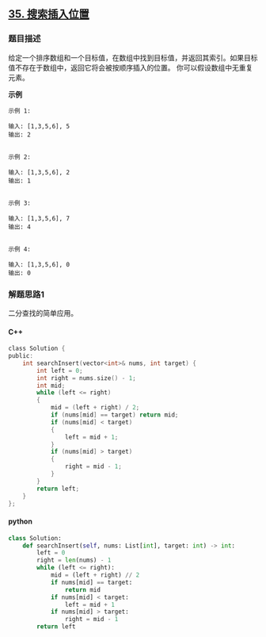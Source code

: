 ## [35. 搜索插入位置](https://leetcode-cn.com/problems/search-insert-position/submissions/)

### 题目描述

给定一个排序数组和一个目标值，在数组中找到目标值，并返回其索引。如果目标值不存在于数组中，返回它将会被按顺序插入的位置。
你可以假设数组中无重复元素。

**示例**

```
示例 1:

输入: [1,3,5,6], 5
输出: 2


示例 2:

输入: [1,3,5,6], 2
输出: 1


示例 3:

输入: [1,3,5,6], 7
输出: 4


示例 4:

输入: [1,3,5,6], 0
输出: 0

```

### 解题思路1

二分查找的简单应用。

#### C++

```c
class Solution {
public:
    int searchInsert(vector<int>& nums, int target) {
        int left = 0;
        int right = nums.size() - 1;
        int mid;
        while (left <= right)
        {
            mid = (left + right) / 2;
            if (nums[mid] == target) return mid;
            if (nums[mid] < target)
            {
                left = mid + 1;
            }
            if (nums[mid] > target)
            {
                right = mid - 1;
            }
        }
        return left;
    }
};
```

#### python

```python
class Solution:
    def searchInsert(self, nums: List[int], target: int) -> int:
        left = 0
        right = len(nums) - 1
        while (left <= right):
            mid = (left + right) // 2
            if nums[mid] == target:
                return mid
            if nums[mid] < target:
                left = mid + 1
            if nums[mid] > target:
                right = mid - 1
        return left
        
```
